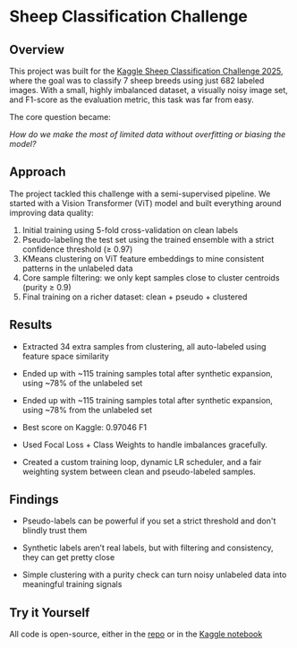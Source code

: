 # Sheep Classification Challenge



## Overview


This project was built for the [Kaggle Sheep Classification Challenge 2025](https://www.kaggle.com/competitions/sheep-classification-challenge-2025/overview), where the goal was to classify 7 sheep breeds using just 682 labeled images. With a small, highly imbalanced dataset, a visually noisy image set, and F1-score as the evaluation metric, this task was far from easy.


The core question became:

_How do we make the most of limited data without overfitting or biasing the model?_

## Approach

The project tackled this challenge with a semi-supervised pipeline. We started with a Vision Transformer (ViT) model and built everything around improving data quality:


1. Initial training using 5-fold cross-validation on clean labels
2. Pseudo-labeling the test set using the trained ensemble with a strict confidence threshold (≥ 0.97)
3. KMeans clustering on ViT feature embeddings to mine consistent patterns in the unlabeled data
4. Core sample filtering: we only kept samples close to cluster centroids (purity ≥ 0.9)
5. Final training on a richer dataset: clean + pseudo + clustered

## Results

- Extracted 34 extra samples from clustering, all auto-labeled using feature space similarity

- Ended up with ~115 training samples total after synthetic expansion, using ~78% of the unlabeled set
- Ended up with ~115 training samples total after synthetic expansion, using ~78% from the unlabeled set

- Best score on Kaggle: 0.97046 F1

- Used Focal Loss + Class Weights to handle imbalances gracefully.

- Created a custom training loop, dynamic LR scheduler, and a fair weighting system between clean and pseudo-labeled samples.

## Findings

- Pseudo-labels can be powerful if you set a strict threshold and don't blindly trust them

- Synthetic labels aren’t real labels, but with filtering and consistency, they can get pretty close

- Simple clustering with a purity check can turn noisy unlabeled data into meaningful training signals

## Try it Yourself

All code is open-source, either in the [repo](https://github.com/ahmedsalim3/sheep-classification-challenge) or in the [Kaggle notebook](https://www.kaggle.com/code/ahvshim/fix-the-data-first-then-worry-about-the-model#5.2-K-Mean-Clustering)
